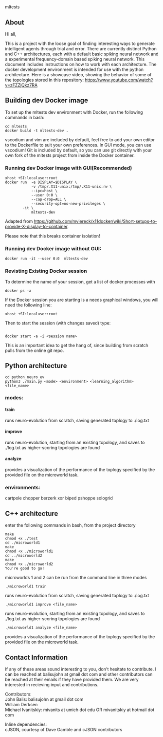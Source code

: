#
mltests

## About

Hi all,

This is a project with the loose goal of finding interesting ways to generate intelligent agents through trial and error. 
There are currently distinct Python and C++ architectures, each with a default basic spiking neural network and a experimental 
frequency-domain based spiking neural network. This document includes instructions on how to work with each architecture. The docker development environment is intended for use with the python architecture. Here is a showcase video, showing the behavior of some of the topologies stored in this repository: 
https://www.youtube.com/watch?v=zFZZjQkz7RA

## Building dev Docker image
To set up the mltests dev environment with Docker, run the following commands in bash:
````
cd mltests
docker build -t mltests-dev .
````

vscodium and vim are included by default, feel free to add your own editor to the Dockerfile to suit your own preferences. In GUI mode, you can use vscodium! Git is included by default, so you can use git directly with your own fork of the mltests project from inside the Docker container.

### Running dev Docker image with GUI(Recommended)

````
xhost +SI:localuser:root
docker run  -e DISPLAY=$DISPLAY \
            -v /tmp/.X11-unix:/tmp/.X11-unix:rw \
            --ipc=host \
            --user 0:0 \
            --cap-drop=ALL \
            --security-opt=no-new-privileges \
	    -it \
            mltests-dev

````

Adapted from https://github.com/mviereck/x11docker/wiki/Short-setups-to-provide-X-display-to-container.

Please note that this breaks container isolation!

### Running dev Docker image without GUI:
````
docker run -it --user 0:0  mltests-dev
````


### Revisting Existing Docker session

To determine the name of your session, get a list of docker processes with 

````
docker ps -a

````



If the Docker session you are starting is a needs graphical windows, you will need the following line:

````
xhost +SI:localuser:root
````


Then to start the session (with changes saved) type:

````

docker start -a -i <session name>

````

This is an important idea to get the hang of, since building from scratch pulls from the online git repo.




## Python architecture
```
cd python_neuro_ev
python3 ./main.py <mode> <environment> <learning_algorithm> <file_name>
```

### modes:

#### train 

runs neuro-evolution from scratch, saving generated toplogy to ./log.txt

#### improve

runs neuro-evolution, starting from an existing topology, and saves to ./log.txt as higher-scoring topologies are found

#### analyze
 
provides a visualization of the performance of the toplogy specified by the provided file on the microworld task.


### environments:

cartpole
chopper
berzerk
xor
biped
pshoppe
sologrid




## C++ architecture
enter the following commands in bash, from the project directory
```
make
chmod +x ./test
cd ./microworld1
make
chmod +x ./microworld1
cd ../microworld2
make
chmod +x ./microworld2
You're good to go!
```
microworlds 1 and 2 can be run from the command line in three modes
```
./microworld1 train
```
runs neuro-evolution from scratch, saving generated toplogy to ./log.txt

```
./microworld1 improve <file_name>
```
runs neuro-evolution, starting from an existing topology, and saves to ./log.txt as higher-scoring topologies are found
```
./microworld1 analyze <file_name>
```
provides a visualization of the performance of the toplogy specified by the provided file on the microworld task.



## Contact Information

If any of these areas sound interesting to you, don't hesitate to contribute. I can be reached at balisujohn at gmail dot com and other contributors can be reached at their emails if they have provided them.  We are very interested in recieving input and contributions.


Contributors:  
John Balis: balisujohn at gmail dot com  
William Derksen  
Michael Ivanitskiy: mivanits at umich dot edu OR mivanitskiy at hotmail dot com  

Inline dependencies:  
cJSON, courtesy of Dave Gamble and cJSON contributors

